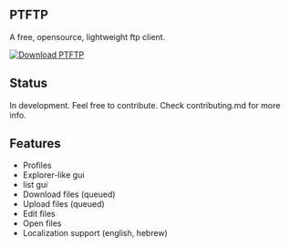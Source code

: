 ## PTFTP

A free, opensource, lightweight ftp client.

[![Download PTFTP](https://a.fsdn.com/con/app/sf-download-button)](https://sourceforge.net/projects/ptftp/files/latest/download)

## Status

In development. Feel free to contribute.
Check contributing.md for more info.

## Features

- Profiles
- Explorer-like gui
- list gui
- Download files (queued)
- Upload files (queued)
- Edit files
- Open files
- Localization support (english, hebrew)